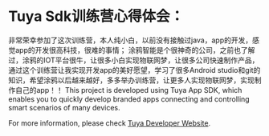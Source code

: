# Tuya Sdk训练营心得体会：
非常荣幸参加了这次训练营，本人纯小白，以前没有接触过java，app的开发，感觉app的开发很高科技，很难的事情；
涂鸦智能是个很神奇的公司，之前也了解过，涂鸦的IOT平台很牛，让很多小白实现物联网梦，让很多公司快速制作产品，
通过这个训练营让我实现开发app的美好愿望，学习了很多Android studio和git的知识，希望涂鸦以后越来越好，多多举办训练营，让更多人实现物联网梦，实现制作自己的app！！
This project is developed using Tuya App SDK, which enables you to quickly develop branded apps connecting and controlling smart scenarios of many devices.

For more information, please check [Tuya Developer Website](https://developer.tuya.com/en/docs/iot/app-development/sdk-development/app-sdk-instruction?id=K9kjstc7t376p).
